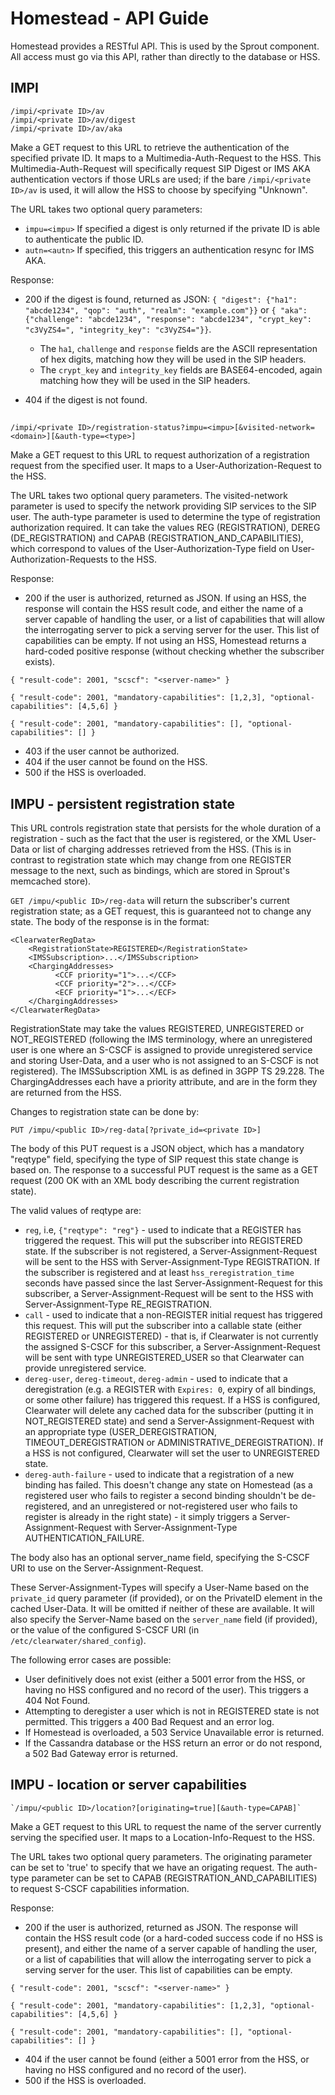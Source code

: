 # Homestead - API Guide

Homestead provides a RESTful API. This is used by the Sprout component.
All access must go via this API, rather than directly to the database or HSS.

## IMPI

    /impi/<private ID>/av
    /impi/<private ID>/av/digest
    /impi/<private ID>/av/aka

Make a GET request to this URL to retrieve the authentication of the specified private ID. It maps to a Multimedia-Auth-Request to the HSS. This Multimedia-Auth-Request will specifically request SIP Digest or IMS AKA authentication vectors if those URLs are used; if the bare `/impi/<private ID>/av` is used, it will allow the HSS to choose by specifying "Unknown".

The URL takes two optional query parameters:

* `impu=<impu>` If specified a digest is only returned if the private ID is able to authenticate the public ID.
* `autn=<autn>` If specified, this triggers an authentication resync for IMS AKA.



Response:

* 200 if the digest is found, returned as JSON: `{ "digest": {"ha1": "abcde1234", "qop": "auth", "realm": "example.com"}}` or `{ "aka": {"challenge": "abcde1234", "response": "abcde1234", "crypt_key": "c3VyZS4=", "integrity_key": "c3VyZS4="}}`.
    * The `ha1`, `challenge` and `response` fields are the ASCII representation of hex digits, matching how they will be used in the SIP headers.
    * The `crypt_key` and `integrity_key` fields are BASE64-encoded, again matching how they will be used in the SIP headers.

* 404 if the digest is not found.


##
    /impi/<private ID>/registration-status?impu=<impu>[&visited-network=<domain>][&auth-type=<type>]

Make a GET request to this URL to request authorization of a registration request from the specified user. It maps to a User-Authorization-Request to the HSS.

The URL takes two optional query parameters. The visited-network parameter is used to specify the network providing SIP services to the SIP user. The auth-type parameter is used to determine the type of registration authorization required. It can take the values REG (REGISTRATION), DEREG (DE_REGISTRATION) and CAPAB (REGISTRATION_AND_CAPABILITIES), which correspond to values of the User-Authorization-Type field on User-Authorization-Requests to the HSS.

Response:

* 200 if the user is authorized, returned as JSON. If using an HSS, the response will contain the HSS result code, and either the name of a server capable of handling the user, or a list of capabilities that will allow the interrogating server to pick a serving server for the user. This list of capabilities can be empty. If not using an HSS, Homestead returns a hard-coded positive response (without checking whether the subscriber exists).

`{ "result-code": 2001, "scscf": "<server-name>" }`

`{ "result-code": 2001, "mandatory-capabilities": [1,2,3], "optional-capabilities": [4,5,6] }`

`{ "result-code": 2001, "mandatory-capabilities": [], "optional-capabilities": [] }`
* 403 if the user cannot be authorized.
* 404 if the user cannot be found on the HSS.
* 500 if the HSS is overloaded.

## IMPU - persistent registration state

This URL controls registration state that persists for the whole duration of a registration - such as the fact that the user is registered, or the XML User-Data or list of charging addresses retrieved from the HSS. (This is in contrast to registration state which may change from one REGISTER message to the next, such as bindings, which are stored in Sprout's memcached store).

`GET /impu/<public ID>/reg-data` will return the subscriber's current registration state; as a GET request, this is guaranteed not to change any state. The body of the response is in the format:

```
<ClearwaterRegData>
    <RegistrationState>REGISTERED</RegistrationState>
    <IMSSubscription>...</IMSSubscription>
    <ChargingAddresses>
          <CCF priority="1">...</CCF>
          <CCF priority="2">...</CCF>
          <ECF priority="1">...</ECF>
    </ChargingAddresses>
</ClearwaterRegData>
```

RegistrationState may take the values REGISTERED, UNREGISTERED or NOT_REGISTERED (following the IMS terminology, where an unregistered user is one where an S-CSCF is assigned to provide unregistered service and storing User-Data, and a user who is not assigned to an S-CSCF is not registered). The IMSSubscription XML is as defined in 3GPP TS 29.228. The ChargingAddresses each have a priority attribute, and are in the form they are returned from the HSS.

Changes to registration state can be done by:

`PUT /impu/<public ID>/reg-data[?private_id=<private ID>]`

The body of this PUT request is a JSON object, which has a mandatory "reqtype" field, specifying the type of SIP request this state change is based on. The response to a successful PUT request is the same as a GET request (200 OK with an XML body describing the current registration state).

The valid values of reqtype are:

* `reg`, i.e, `{"reqtype": "reg"}` - used to indicate that a REGISTER has triggered the request. This will put the subscriber into REGISTERED state. If the subscriber is not registered, a Server-Assignment-Request will be sent to the HSS with Server-Assignment-Type REGISTRATION. If the subscriber is registered and at least `hss_reregistration_time` seconds have passed since the last Server-Assignment-Request for this subscriber, a Server-Assignment-Request will be sent to the HSS with Server-Assignment-Type RE_REGISTRATION.
* `call` - used to indicate that a non-REGISTER initial request has triggered this request. This will put the subscriber into a callable state (either REGISTERED or UNREGISTERED) - that is, if Clearwater is not currently the assigned S-CSCF for this subscriber, a Server-Assignment-Request will be sent with type UNREGISTERED_USER so that Clearwater can provide unregistered service.
* `dereg-user`, `dereg-timeout`, `dereg-admin` - used to indicate that a deregistration (e.g. a REGISTER with `Expires: 0`, expiry of all bindings, or some other failure) has triggered this request. If a HSS is configured, Clearwater will delete any cached data for the subscriber (putting it in NOT_REGISTERED state) and send a Server-Assignment-Request with an appropriate type (USER_DEREGISTRATION, TIMEOUT_DEREGISTRATION or ADMINISTRATIVE_DEREGISTRATION). If a HSS is not configured, Clearwater will set the user to UNREGISTERED state.
* `dereg-auth-failure` - used to indicate that a registration of a new binding has failed. This doesn't change any state on Homestead (as a registered user who fails to register a second binding shouldn't be de-registered, and an unregistered or not-registered user who fails to register is already in the right state) - it simply triggers a Server-Assignment-Request with Server-Assignment-Type AUTHENTICATION_FAILURE.

The body also has an optional server_name field, specifying the S-CSCF URI to use on the Server-Assignment-Request.

These Server-Assignment-Types will specify a User-Name based on the `private_id` query parameter (if provided), or on the PrivateID element in the cached User-Data. It will be omitted if neither of these are available. It will also specify the Server-Name based on the `server_name` field (if provided), or the value of the configured S-CSCF URI (in `/etc/clearwater/shared_config`).

The following error cases are possible:

* User definitively does not exist (either a 5001 error from the HSS, or having no HSS configured and no record of the user). This triggers a 404 Not Found.
* Attempting to deregister a user which is not in REGISTERED state is not permitted. This triggers a 400 Bad Request and an error log.
* If Homestead is overloaded, a 503 Service Unavailable error is returned.
* If the Cassandra database or the HSS return an error or do not respond, a 502 Bad Gateway error is returned.

## IMPU - location or server capabilities

    `/impu/<public ID>/location?[originating=true][&auth-type=CAPAB]`

Make a GET request to this URL to request the name of the server currently serving the specified user. It maps to a Location-Info-Request to the HSS.

The URL takes two optional query parameters. The originating parameter can be set to 'true' to specify that we have an origating request. The auth-type parameter can be set to CAPAB (REGISTRATION_AND_CAPABILITIES) to request S-CSCF capabilities information.

Response:

* 200 if the user is authorized, returned as JSON. The response will contain the HSS result code (or a hard-coded success code if no HSS is present), and either the name of a server capable of handling the user, or a list of capabilities that will allow the interrogating server to pick a serving server for the user. This list of capabilities can be empty.

`{ "result-code": 2001, "scscf": "<server-name>" }`

`{ "result-code": 2001, "mandatory-capabilities": [1,2,3], "optional-capabilities": [4,5,6] }`

`{ "result-code": 2001, "mandatory-capabilities": [], "optional-capabilities": [] }`

* 404 if the user cannot be found (either a 5001 error from the HSS, or having no HSS configured and no record of the user).
* 500 if the HSS is overloaded.
